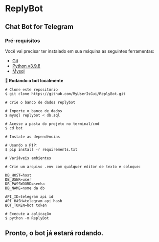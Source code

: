 # ReplyBot

## Chat Bot for Telegram

### **Pré-requisitos**

Você vai precisar ter instalado em sua máquina as seguintes ferramentas:

* [Git](https://git-scm.com/)
* [Python v3.9.8](https://www.python.org/downloads/release/python-398/)
* [Mysql](https://dev.mysql.com/downloads/installer/)

**🤖 Rodando o bot localmente**

```
# Clone este repositório
$ git clone https://github.com/MyUserIsGui/ReplyBot.git

# crie o banco de dados replybot

# Importe o banco de dados
$ mysql replybot < db.sql

# Acesse a pasta do projeto no terminal/cmd
$ cd bot

# Instale as dependências

# Usando o PIP:
$ pip install -r requirements.txt

# Variáveis ambientes

# Crie um arquivo .env com qualquer editor de texto e coloque:

DB_HOST=host
DB_USER=user
DB_PASSWOORD=senha
DB_NAME=nome da db

API_ID=telegram api id
API_HASH=telegram api hash
BOT_TOKEN=bot token

# Execute a aplicação
$ python -m ReplyBot
```

## Pronto, o bot já estará rodando.